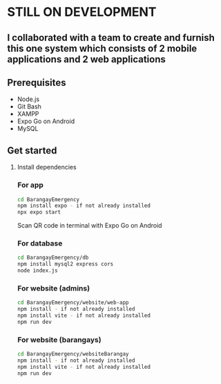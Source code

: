 # STILL ON DEVELOPMENT

## I collaborated with a team to create and furnish this one system which consists of 2 mobile applications and 2 web applications

## Prerequisites
   - Node.js
   - Git Bash
   - XAMPP
   - Expo Go on Android
   - MySQL

## Get started

1. Install dependencies

   ### For app
   ```bash
   cd BarangayEmergency
   npm install expo - if not already installed
   npx expo start
   ```
   Scan QR code in terminal with Expo Go on Android

   ### For database
   ```bash
   cd BarangayEmergency/db
   npm install mysql2 express cors
   node index.js
   ```
   ### For website (admins)
   ```bash
   cd BarangayEmergency/website/web-app
   npm install - if not already installed
   npm install vite - if not already installed
   npm run dev
   ```

    ### For website (barangays)
   ```bash
   cd BarangayEmergency/websiteBarangay
   npm install - if not already installed
   npm install vite - if not already installed
   npm run dev
   ```




